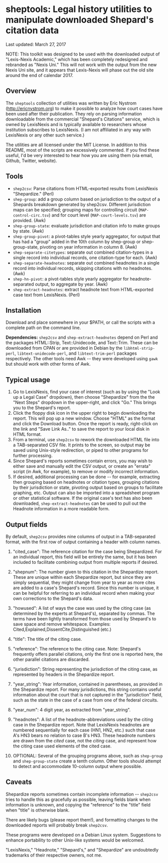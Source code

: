 # sheptools: Legal history utilities to manipulate downloaded Shepard's citation data

Last updated: March 27, 2017

NOTE: This toolkit was designed to be used with the downloaded output of
"Lexis-Nexis Academic," which has been completely redesigned and rebranded
as "Nexis Uni." This will not work with the output from the new Nexis Uni
site, and it appears that Lexis-Nexis will phase out the old site around the
end of calendar 2017.

## Overview

The `sheptools` collection of utilities was written by Eric Nystrom
(<http://ericnystrom.org>) to make it possible to analyze how court
cases have been used after their publication. They rely on parsing
information downloadable from the commercial "Shepard's Citations"
service, which is owned by LexisNexis and is typically available to
researchers whose institution subscribes to LexisNexis. (I am not
affiliated in any way with LexisNexis or any other such service.)

The utilities are all licensed under the MIT License. In addition to
this README, most of the scripts are excessively commented. If you
find these useful, I'd be very interested to hear how you are using
them (via email, Github, Twitter, website).

## Tools

- `shep2csv`: Parse citations from HTML-exported results from
  LexisNexis "Shepardize." (Perl)
- `shep-group`: add a group column based on jurisdiction to the output
  of a Shepards breakdown generated by shep2csv. Different
  jurisdiction maps can be specified; grouping maps for controlling
  circuit (`MAP-control-circ.tsv`) and for court level
  (`MAP-court-levels.tsv`) are provided. (Awk)
- `shep-group-state`: evaluate jurisdiction and citation info to make
  groups by state. (Awk)
- `shep-group-pivot`: a pivot-tables style yearly aggregator, for
  output that has had a "group" added in the 10th column by
  shep-group or shep-group-state, pivoting on year information in
  column 8. (Awk)
- `shep-separate-citetypes`: separate out combined citation-types in a
  single record into individual records, one citation-type for each. (Awk)
- `shep-separate-headnotes`: separate out combined headnotes in a
  single record into individual records, skipping citations with no
  headnotes. (Awk)
- `shep-hn-pivot`: a pivot-tables style yearly aggregator for
  headnote-separated output, to aggregate by year. (Awk)
- `shep-extract-headnotes`: extract headnote text from HTML-exported
  case text from LexisNexis. (Perl)

## Installation

Download and place somewhere in your $PATH, or call the scripts with a
complete path on the command line.

**Dependencies:** `shep2csv` and `shep-extract-headnotes` depend on
Perl and the packages HTML::Strip, Text::Unidecode, and
Text::Trim. These can be downloaded from CPAN or are provided in
Debian by the `libhtml-strip-perl`, `libtext-unidecode-perl`, and
`libtext-trim-perl` packages respectively. The other tools need Awk --
they were developed using `gawk` but should work with other forms of
Awk.

## Typical usage

1. Go to LexisNexis, find your case of interest (such as by using the
   "Look up a Legal Case" dropdown), then choose "Shepardize" from the
   the "Next Steps" dropdown in the upper-right, and click "Go."  This
   brings you to the Shepard's report.
2. Click the floppy disk icon in the upper right to begin downloading
   the report. This will pop up a new window.  Choose "HTML" as the
   format and click the Download button. Once the report is ready,
   right-click on the link and "Save Link As.." to save the report to
   your local disk in HTML format.
3. From a terminal, use `shep2csv` to rework the downloaded HTML file
   into a TAB-separated CSV file. It prints to the screen, so output
   may be saved using Unix-style redirection, or piped to other
   programs for further processing.
4. Since Shepard's reports sometimes contain errors, you may wish
   to either save and manually edit the CSV output, or create an
   "errata" script (in Awk, for example), to remove or modify
   incorrect information.
5. If desired, additional processing can be done -- for example,
   extracting then grouping based on headnotes or citation types,
   grouping citations by their jurisdiction or state, pivoting output
   based on groups to facilitate graphing, etc. Output can also be
   imported into a spreadsheet program or other statistical
   software. If the original case's text has also been downloaded,
   `shep-extract-headnotes` can be used to pull out the Headnote
   information in a more readable form.

## Output fields

By default, `shep2csv` provides nine columns of output in a
TAB-separated format, with the first row of output containing a header
with column names.

1. "cited\_case": The reference citation for the case being
   Shepardized. For an individual report, this field will be entirely
   the same, but it has been included to facilitate combining output
   from multiple reports if desired.

2. "shepnum": The number given to this citation in the Shepardize
   report. These are unique within each Shepardize report, but since
   they are simply sequential, they might change from year to year as
   more cites are added to a case's Shepard's record. Since this
   number is unique, it can be helpful for referring to an individual
   record when making your own corrections to the Shepard's data.
   
3. "howused": A list of ways the case was used by the citing case (as
   determined by the experts at Shepard's), separated by commas. The
   terms have been lightly transformed from those used by Shepard's to
   save space and remove whitespace.  Examples:
   Cited,Explained,DissentCite,Distinguished (etc.)
   
4. "title": The title of the citing case.
   
5. "reference": The reference to the citing case. Note: Shepard's
   frequently offers parallel citations, only the first one is
   reported here, the other parallel citations are discarded.

6. "jurisdiction": String representing the jurisdiction of the citing
   case, as represented by headers in the Shepardize report.

7. "year\_string": Year information, contained in parentheses, as
   provided in the Shepardize report. For many jurisdictions, this
   string contains useful information about the court that is not
   captured in the "jurisdiction" field, such as the state in the case
   of a case from one of the federal circuits.

8. "year\_num": 4 digit year, as extracted from "year_string".

9. "headnotes": A list of the headnote-abbreviations used by the
   citing case in the Shepardize report. Note that LexisNexis
   headnotes are numbered sequentially for each case (HN1, HN2, etc.)
   such that case A's HN3 bears no relation to case B's HN3. These
   headnote numbers are drawn from the *cited* case, not the *citing*
   case, and represent how the citing case used elements of the cited
   case. 

10. OPTIONAL: Several of the grouping programs above, such as
    `shep-group` and `shep-group-state` create a tenth column. Other
    tools should attempt to detect and accommodate 10-column output
    where possible.

## Caveats

Shepardize reports sometimes contain incomplete information --
`shep2csv` tries to handle this as gracefully as possible, leaving
fields blank when information is unknown, and copying the "reference"
to the "title" field when "title" is otherwise blank.

There are likely bugs (please report them!), and formatting changes to
the downloaded reports will probably break `shep2csv`. 

These programs were developed on a Debian Linux system. Suggestions to
enhance portability to other Unix-like systems would be welcomed.

"LexisNexis," "Headnote," "Shepard's," and "Shepardize" are
undoubtedly trademarks of their respective owners, not me.
